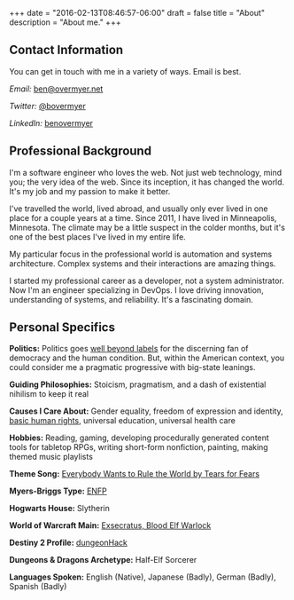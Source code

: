 +++
date = "2016-02-13T08:46:57-06:00"
draft = false
title = "About"
description = "About me."
+++

## Contact Information

You can get in touch with me in a variety of ways. Email is best.

_Email:_ [ben@overmyer.net](mailto:ben@overmyer.net)

_Twitter:_ [@bovermyer](https://twitter.com/bovermyer)

_LinkedIn:_ [benovermyer](https://www.linkedin.com/in/benovermyer/)

## Professional Background

I'm a software engineer who loves the web. Not just web technology, mind you; the very idea of the web. Since its inception, it has changed the world. It's my job and my passion to make it better.

I've travelled the world, lived abroad, and usually only ever lived in one place for a couple years at a time. Since 2011, I have lived in Minneapolis, Minnesota. The climate may be a little suspect in the colder months, but it's one of the best places I've lived in my entire life.

My particular focus in the professional world is automation and systems architecture. Complex systems and their interactions are amazing things.

I started my professional career as a developer, not a system administrator. Now I'm an engineer specializing in DevOps. I love driving innovation, understanding of systems, and reliability. It's a fascinating domain.

## Personal Specifics

**Politics:** Politics goes [well beyond labels](http://www.the-american-interest.com/2016/02/17/the-seven-habits-of-highly-depolarizing-people/) for the discerning fan of democracy and the human condition. But, within the American context, you could consider me a pragmatic progressive with big-state leanings.

**Guiding Philosophies:** Stoicism, pragmatism, and a dash of existential nihilism to keep it real

**Causes I Care About:** Gender equality, freedom of expression and identity, [basic human rights](http://www.un.org/en/universal-declaration-human-rights/), universal education, universal health care

**Hobbies:** Reading, gaming, developing procedurally generated content tools for tabletop RPGs, writing short-form nonfiction, painting, making themed music playlists

**Theme Song:** [Everybody Wants to Rule the World by Tears for Fears](https://www.youtube.com/watch?v=ST86JM1RPl0)

**Myers-Briggs Type:** [ENFP](http://www.humanmetrics.com/personality/enfp)

**Hogwarts House:** Slytherin

**World of Warcraft Main:** [Exsecratus, Blood Elf Warlock](https://www.wowhead.com/list=64805593/us-tichondrius-exsecratus)

**Destiny 2 Profile:** [dungeonHack](https://destinytracker.com/destiny-2/profile/steam/4611686018467375040/overview)

**Dungeons &amp; Dragons Archetype:** Half-Elf Sorcerer

**Languages Spoken:** English (Native), Japanese (Badly), German (Badly), Spanish (Badly)
